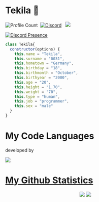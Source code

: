 # Tekila 🍦
![Profile Count](https://komarev.com/ghpvc/?username=richardsistemler&color=red)&nbsp;
<a href="https://discord.com/users/935558897920507934"><img alt="Discord" src="https://img.shields.io/badge/@richârd-2f3236?style=flat&logo=discord&logoColor=blue" /></a> &nbsp;
<a href="https://instagram.com/tekila.dc"><img src="https://img.shields.io/badge/@richardmisali-E4405F?style=flat&logo=Instagram&logoColor=white"/></a> &nbsp;

[![Discord Presence](https://lanyard.cnrad.dev/api/935558897920507934)](https://discord.com/users/935558897920507934)

```js
class Tekila{
  constructor(options) {
    this.name = "Tekila",
    this.surname = "0031",
    this.hometown = "Germany",
    this.birthday = "18",
    this.birthmonth = "October",
    this.birthyear = "2000",
    this.age = "20",
    this.height = "1.70",
    this.weight = "70",
    this.type = "human",
    this.job = "programmer",
    this.sex = "male"
  }
}
```

  # My Code Languages
developed by 
<p align="left">
<a href="https://discord.com/users/723985208545902725" target"blank_"><img src="https://img.shields.io/badge/Discord%20-7289DA.svg?&style=for-the-badge&logo=discord&logoColor=white">
<br />

  # My Github Statistics
<p align="center">
  <a href="https://github.com/Tekila0031/" target="_blank"><img src="https://github-readme-stats.vercel.app/api/top-langs/?username=Tekila0031&langs_count=10&custom_title=Most+Used+Languages&bg_color=171a1f&text_color=fff&icon_color=ff0000&hide_border=true&title_color=ff0000"/></a>
  <a href="https://github.com/Tekila0031/" target="_blank"><img src="https://github-readme-stats.vercel.app/api?username=Tekila0031&show_icons=true&border_radius=10px&title_color=ff0000&hide_border=true&bg_color=171a1f&text_color=fff&icon_color=ff0000&custom_title=richardsistemler%27s+Github+Statistics"/></a>
</p>
